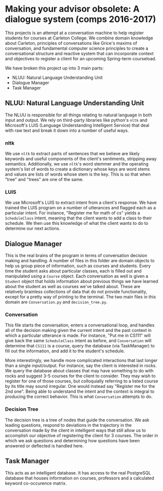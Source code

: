 # Making your advisor obsolete: A dialogue system (comps 2016-2017)

This projects is an attempt at a conversation machine to help register students for courses at Carleton College. We combine domain knowledge about Carleton, principles of conversations like Grice's maxims of conversation, and fundamental computer science principles to create a conversational structure and reactive system that can incorporate context and objectives to register a client for an upcoming Spring-term courseload. 

We have broken this project up into 3 main parts:
 * NLUU: Natural Language Understanding Unit
 * Dialogue Manager
 * Task Manager
 

## NLUU: Natural Language Understanding Unit

The NLUU is responsible for all things relating to natural language in both input and output. We rely on third-party libraries like python's `nltk` and Microsoft's LUIS (Language Understanding Intelligent Service) that deal with raw text and break it down into a number of useful ways. 
 
### nltk
We use `nltk` to extract parts of sentences that we believe are likely keywords and useful components of the client's sentiments, stripping away semantics. Additionally, we use `nltk`'s word stemmer and the operating system's list of words to create a dictionary whose keys are word stems and values are lists of words whose stem is the key. This is so that when "tree" and "trees" are one of the same. 

### LUIS
We use Microsoft's LUIS to extract intent from a client's response. We have trained the LUIS program on a number of utterances and flagged each as a particular intent. For instance, "Register me for math of cs" yields a `ScheduleClass` intent, meaning that the client wants to add a class to their schedule. We then use this knowledge of what the client wants to do to determine our next actions.


## Dialogue Manager
This is the real brains of the program in terms of conversation decision making and handling. A number of files in this folder are domain objects to help us group piece of information, such as courses and students. Every time the student asks about particular classes, each is filled out and manipulated using a `Course` object. Each conversation as well is given a `Student` object that holds information about previous things we have learned about the student as well as courses we've talked about. These are relatively brainless collections of data that do not provide functionality, except for a pretty way of printing to the terminal. The two main files in this domain are `Conversation.py` and `decision_tree.py`.

### Conversation
This file starts the conversation, enters a conversational loop, and handles all of the decision making given the current intent and the past context in which a particular utterance is made. For instance, "Put me in CS111" will give back the same `ScheduleClass` intent as before, and `Conversation` will determine that `CS111` is a course, query the database (via TaskManager) to fill out the information, and add it to the student's schedule. 

More interestingly, we handle more complicated interactions that last longer than a single input/output. For instance, say the client is interested in rocks. We query the database about classes that may have something to do with rocks and suggest 3-5 courses for the client to consider. They may wish to register for one of those courses, but colloquially referring to a listed course by its title may sound irregular. One would instead say "Register me for the 2nd one". Being able to understand the intent and the context is integral to producing the correct behavior. This is what `Conversation` attempts to do.


### Decision Tree
The decision tree is a tree of nodes that guide the conversation. We ask leading questions, respond to deviations in the trajectory in the conversation made by the client in intelligent ways that still allow us to accomplish our objective of registering the client for 3 courses. The order in which we ask questions and determining how questions have been answered or deflected is handled here. 


## Task Manager
This acts as an intelligent database. It has access to the real PostgreSQL database that houses information on courses, professors and a calculated keyword co-occurence matrix. 


